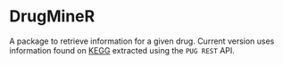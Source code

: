 # DrugMineR

A package to retrieve information for a given drug. Current version uses information found on [KEGG](https://www.kegg.jp) extracted using the `PUG REST` API.
